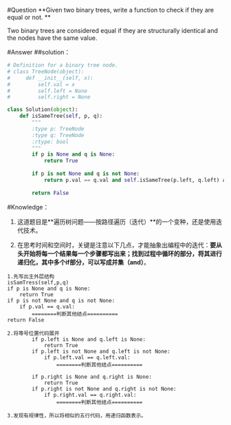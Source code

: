 #Question
**Given two binary trees, write a function to check if they are equal or not.**

Two binary trees are considered equal if they are structurally identical and the nodes have the same value.

#Answer
##solution：
```python
# Definition for a binary tree node.
# class TreeNode(object):
#     def __init__(self, x):
#         self.val = x
#         self.left = None
#         self.right = None

class Solution(object):
    def isSameTree(self, p, q):
        """
        :type p: TreeNode
        :type q: TreeNode
        :rtype: bool
        """
        if p is None and q is None:
            return True
        
        if p is not None and q is not None:
            return p.val == q.val and self.isSameTree(p.left, q.left) and self.isSameTree(p.right, q.right)
        
        return False
```

#Knowledge：
1. 这道题目是**遍历树问题——按路径遍历（迭代）**的一个变种，还是使用迭代技术。

2. 在思考时间和空间时，关键是注意以下几点，才能抽象出编程中的迭代：**要从头开始将每一个结果每一个步骤都写出来；找到过程中循环的部分，将其进行递归化，其中多个if部分，可以写成并集（and）**。

```
1.先写出主外层结构
isSamTress(self,p,q)
if p is None and q is None:
    return True
if p is not None and q is not None:
    if p.val == q.val:
        ========判断其他结点==========
return False

2.将等号位置代码展开
        if p.left is None and q.left is None:
            return True
        if p.left is not None and q.left is not None:
            if p.left.val == q.left.val:
                ========判断其他结点==========

        if p.right is None and q.right is None:
            return True
        if p.right is not None and q.right is not None:
            if p.right.val == q.right.val:
                ========判断其他结点==========

3.发现有规律性，所以将相似的五行代码，用递归函数表示。
```